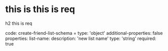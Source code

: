 # this is this is req

h2 this is req

code:
    create-friend-list-schema =
  type: 'object'
  additional-properties: false
  properties:
    list-name:
      description: 'new list name'
      type: 'string'
      required: true




